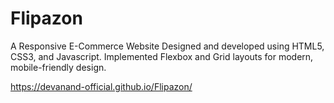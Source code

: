 # Flipazon
A Responsive E-Commerce Website Designed and developed using HTML5, CSS3, and Javascript. Implemented Flexbox and Grid layouts for modern, mobile-friendly design.

https://devanand-official.github.io/Flipazon/

